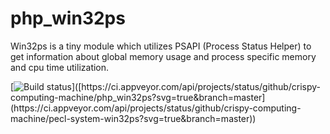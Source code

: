 # php_win32ps
Win32ps is a tiny module which utilizes PSAPI (Process Status Helper) to get information about global memory usage and process specific memory and cpu time utilization.

[![Build status]([https://ci.appveyor.com/api/projects/status/github/crispy-computing-machine/php_win32ps?svg=true&branch=master](https://ci.appveyor.com/api/projects/status/github/crispy-computing-machine/pecl-system-win32ps?svg=true&branch=master))]([https://ci.appveyor.com/api/projects/status/github/crispy-computing-machine/php_win32ps?svg=true&branch=master](https://ci.appveyor.com/api/projects/status/github/crispy-computing-machine/pecl-system-win32ps?svg=true&branch=master))
